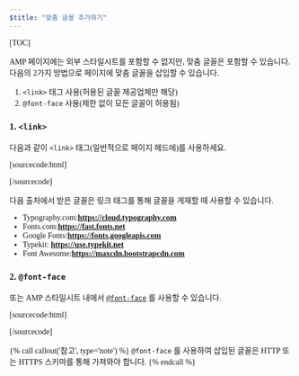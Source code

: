 ```yaml
---
$title: "맞춤 글꼴 추가하기"
---
```

[TOC]

AMP 페이지에는 외부 스타일시트를 포함할 수 없지만, 맞춤 글꼴은 포함할 수 있습니다. 다음의 2가지 방법으로 페이지에 맞춤 글꼴을 삽입할 수 있습니다.

1.  `<link>` 태그 사용(허용된 글꼴 제공업체만 해당)
2.  `@font-face` 사용(제한 없이 모든 글꼴이 허용됨)

###  1. `<link>`

 다음과 같이 `<link>` 태그(일반적으로 페이지 헤드에)를 사용하세요.

[sourcecode:html]
<link rel="stylesheet" href="https://fonts.googleapis.com/css?family=Tangerine">
[/sourcecode]

다음 출처에서 받은 글꼴은 링크 태그를 통해 글꼴을 게재할 때 사용할 수 있습니다.

*  Typography.com:**https://cloud.typography.com**
*  Fonts.com:**https://fast.fonts.net**
*  Google Fonts:**https://fonts.googleapis.com**
*  Typekit: **https://use.typekit.net**
*  Font Awesome:**https://maxcdn.bootstrapcdn.com**

###  2. `@font-face`

 또는 AMP 스타일시트 내에서 [`@font-face`](https://developer.mozilla.org/en-US/docs/Web/CSS/@font-face) 를 사용할 수 있습니다.

[sourcecode:html]

<style amp-custom>
  @font-face {
    font-family: "Bitstream Vera Serif Bold";
    src: url("https://somedomain.org/VeraSeBd.ttf");
  }

  body {
    font-family: "Bitstream Vera Serif Bold", serif;
  }
</style>
[/sourcecode]

{% call callout('참고', type='note') %}
`@font-face` 
를 사용하여 삽입된 글꼴은 HTTP 또는 HTTPS 스키마를 통해 가져와야 합니다.
{% endcall %}

